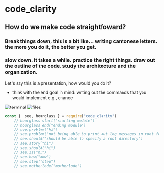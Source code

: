 # code_clarity

## How do we make code straightfoward?

### Break things down, this is a bit like... writing cantonese letters. the more you do it, the better you get. 

### slow down. it takes a while. practice the right things. draw out the outline of the code. study the architecture and the organization. 

Let's say this is a presentation, how would you do it? 

- think with the end goal in mind: writing out the commands that you would implement 
    e.g., chance


![terminal](https://dl.dropbox.com/s/zl8z7vm0z53ho0b/terminal.png)
![files](https://dl.dropbox.com/s/j3dc9g93e6lecqq/files.png)

```js
const {  see, hourglass } = require("code_clarity")
    // hourglass.start("starting module")
    // hourglass.end("ending module")
    // see.problem("hi")
    // see.problem("not being able to print out log messages in root folder")
    // see.should("should be able to specify a root directory")
    // see.story("hi")
    // see.should("hi")
    // see.is("hi")
    // see.how("how")
    // see.step("step")
    // see.motherlode("motherlode")
```